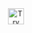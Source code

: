 <div align="center">

<a href="https://idx.google.com/new?template=https%3A%2F%2Fgithub.com%2Fmg3994%2Fserverpod">
 <picture>
    <source
      media="(prefers-color-scheme: dark)"
      srcset="https://cdn.idx.dev/btn/try_light_32.svg">
    <source
      media="(prefers-color-scheme: light)"
      srcset="https://cdn.idx.dev/btn/try_dark_32.svg">
    <img
      height="32"
      alt="Try in IDX"
      src="https://cdn.idx.dev/btn/try_purple_32.svg">
  </picture>
</a>
</div>




<!-- https://8089-idx-testpodsss-1718740018234.cluster-bs35cdu5w5cuaxdfch3hqqt7zm.cloudworkstations.dev/example/hello?name=YourName -->


<!-- 
fetch flutter
copy it to ...
export HOME
EXPORT FLUTTER IN PATH:
MAke Directory for .pub-cache in HOME
EXPORT PUB_CACHE
EXPORT PUB_CACHE To PATH: So that Global Package can be accessed
 -- >
<!-- activate cli -->
<!-- download serverpod template -->
<!-- find last dir  in home dir -->
<!-- safe case=>no worry-> make it else leave it  -->
<!-- change dir to last dir  -->
<!-- create serverod project -->
<!-- make dir for .idx -->
<!-- curl the bash to run and create the dev.nix file -->
<!-- change  the  cmod to 777 -->
<!-- run bash -->
<!-- cmod 777 dev nix -->
<!-- cd to dir -1 -->

 <!-- Lets Discuss that run Sh--> 
 <!-- get the current dir not full path but directory -->
 <!-- create a file name dev.nix by cat -->
 <!-- let var for flutter , server, client as per serverpod folder structure   -->
 <!--  flutterProjectDir = "${current_dir}/${current_dir##*/}_flutter"; # Define your Flutter project directory here
    serverProjectDir = "${current_dir}/${current_dir##*/}_server"; # Define your Laravel project directory here
    clientProjectDir = "${current_dir}/${current_dir##*/}_client"; # Define your Client project directory here
  -->
  <!-- flutter needs =>  pkgs.nodePackages.firebase-tools
      pkgs.jdk17
      pkgs.unzip -->




<!-- Header
Value
connection
close
transfer-encoding
chunked
access-control-allow-origin
*
content-encoding
gzip
access-control-allow-methods
POST
x-frame-options
SAMEORIGIN
content-type
text/plain; charset=utf-8
x-xss-protection
1; mode=block
x-content-type-options
nosniff -->


<!-- 'Accept': '*/*' -->
<!-- Access to XMLHttpRequest at 'API URL here' from origin 'http://localhost:49303' has been blocked by CORS policy: No 'Access-Control-Allow-Origin' header is present on the requested resource. -->

<!-- res.header("Access-Control-Allow-Origin", "*");
res.header("Access-Control-Allow-Methods", "GET,PUT,PATCH,POST,DELETE");
res.header("Access-Control-Allow-Headers", "Origin, X-Requested-With, Content-Type, Accept"); -->